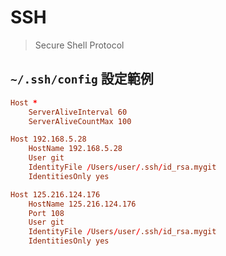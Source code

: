 # SSH

> Secure Shell Protocol

## `~/.ssh/config` 設定範例

```conf
Host *
    ServerAliveInterval 60
    ServerAliveCountMax 100

Host 192.168.5.28
    HostName 192.168.5.28
    User git
    IdentityFile /Users/user/.ssh/id_rsa.mygit
    IdentitiesOnly yes

Host 125.216.124.176
    HostName 125.216.124.176
    Port 108
    User git
    IdentityFile /Users/user/.ssh/id_rsa.mygit
    IdentitiesOnly yes
```
